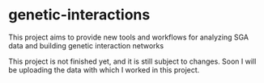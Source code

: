 # genetic-interactions
This project aims to provide new tools and workflows for analyzing SGA data and building genetic interaction networks


This project is not finished yet, and it is still subject to changes. Soon I will be uploading the data with which I worked in this project.
